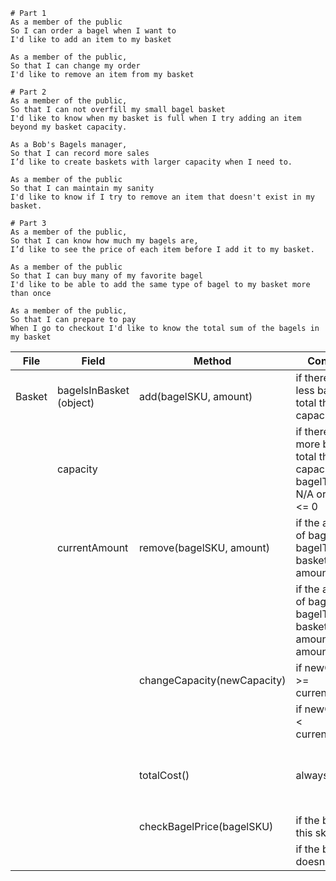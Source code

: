 ```
# Part 1
As a member of the public
So I can order a bagel when I want to
I'd like to add an item to my basket

As a member of the public,
So that I can change my order
I'd like to remove an item from my basket
```
```
# Part 2
As a member of the public,
So that I can not overfill my small bagel basket
I'd like to know when my basket is full when I try adding an item beyond my basket capacity.

As a Bob's Bagels manager,
So that I can record more sales
I’d like to create baskets with larger capacity when I need to.

As a member of the public
So that I can maintain my sanity
I'd like to know if I try to remove an item that doesn't exist in my basket. 
```

```
# Part 3
As a member of the public,
So that I can know how much my bagels are,
I’d like to see the price of each item before I add it to my basket.

As a member of the public
So that I can buy many of my favorite bagel
I'd like to be able to add the same type of bagel to my basket more than once

As a member of the public,
So that I can prepare to pay
When I go to checkout I'd like to know the total sum of the bagels in my basket
```

| File   | Field                   | Method                      | Condition                                                                              | Output                         |
|--------|-------------------------|-----------------------------|----------------------------------------------------------------------------------------|--------------------------------|
| Basket | bagelsInBasket (object) | add(bagelSKU, amount)       | if there are less bagels in total than capacity                                        | true                           |
|        | capacity                |                             | if there are more bagels in total than capacity or the bagelType is N/A or amount <= 0 | false                          |
|        | currentAmount           | remove(bagelSKU, amount)    | if the amount of bagels of bagelType in basket is >= amount                            | true                           |
|        |                         |                             | if the amount of bagels of bagelType in basket is < amount or amount <= 0              | false                          |
|        |                         | changeCapacity(newCapacity) | if newCapacity >= currentAmount                                                        | true                           |
|        |                         |                             | if newCapacity < currentAmount                                                         | false                          |
|        |                         | totalCost()                 | always                                                                                 | total cost of bagels in basket |
|        |                         |                             |                                                                                        |                                |
|        |                         | checkBagelPrice(bagelSKU)   | if the bagel of this sku exists                                                        | bagel cost                     |
|        |                         |                             | if the bagel doesn't exist                                                             | false                          |
